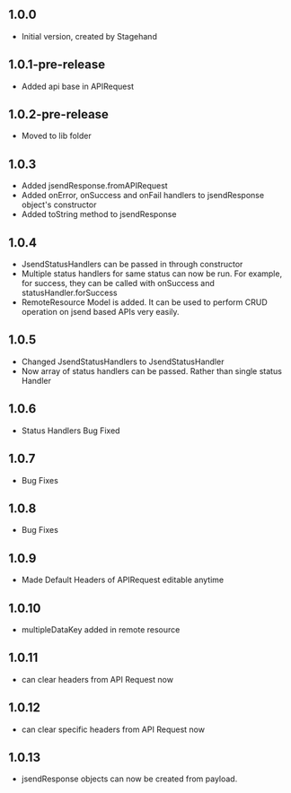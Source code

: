 ## 1.0.0

- Initial version, created by Stagehand

## 1.0.1-pre-release

- Added api base in APIRequest

## 1.0.2-pre-release

- Moved to lib folder

## 1.0.3

- Added jsendResponse.fromAPIRequest
- Added onError, onSuccess and onFail handlers to jsendResponse object's constructor
- Added toString method to jsendResponse

## 1.0.4

- JsendStatusHandlers can be passed in through constructor
- Multiple status handlers for same status can now be run. For example, for success, they can be called with onSuccess and statusHandler.forSuccess
- RemoteResource Model is added. It can be used to perform CRUD operation on jsend based APIs very easily.

## 1.0.5
- Changed JsendStatusHandlers to JsendStatusHandler
- Now array of status handlers can be passed. Rather than single status Handler

## 1.0.6

- Status Handlers Bug Fixed

## 1.0.7

- Bug Fixes

## 1.0.8

- Bug Fixes

## 1.0.9

- Made Default Headers of APIRequest editable anytime

## 1.0.10

- multipleDataKey added in remote resource

## 1.0.11

- can clear headers from API Request now

## 1.0.12

- can clear specific headers from API Request now

## 1.0.13

- jsendResponse objects can now be created from payload.
